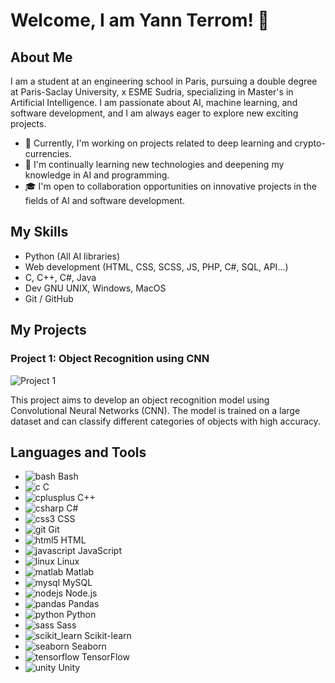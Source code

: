 # Welcome, I am Yann Terrom! 👋

## About Me

I am a student at an engineering school in Paris, pursuing a double degree at Paris-Saclay University, x ESME Sudria, specializing in Master's in Artificial Intelligence. I am passionate about AI, machine learning, and software development, and I am always eager to explore new exciting projects.

- 🔭 Currently, I'm working on projects related to deep learning and crypto-currencies.
- 🌱 I'm continually learning new technologies and deepening my knowledge in AI and programming.
- 🎓 I'm open to collaboration opportunities on innovative projects in the fields of AI and software development.

## My Skills

- Python (All AI libraries)
- Web development (HTML, CSS, SCSS, JS, PHP, C#, SQL, API...)
- C, C++, C#, Java
- Dev GNU UNIX, Windows, MacOS
- Git / GitHub

## My Projects

### Project 1: Object Recognition using CNN

![Project 1](https://example.com/path/to/capture1.png)

This project aims to develop an object recognition model using Convolutional Neural Networks (CNN). The model is trained on a large dataset and can classify different categories of objects with high accuracy.

## Languages and Tools

- ![bash](https://www.vectorlogo.zone/logos/gnu_bash/gnu_bash-icon.svg) Bash
- ![c](https://raw.githubusercontent.com/devicons/devicon/master/icons/c/c-original.svg) C
- ![cplusplus](https://raw.githubusercontent.com/devicons/devicon/master/icons/cplusplus/cplusplus-original.svg) C++
- ![csharp](https://raw.githubusercontent.com/devicons/devicon/master/icons/csharp/csharp-original.svg) C#
- ![css3](https://raw.githubusercontent.com/devicons/devicon/master/icons/css3/css3-original-wordmark.svg) CSS
- ![git](https://www.vectorlogo.zone/logos/git-scm/git-scm-icon.svg) Git
- ![html5](https://raw.githubusercontent.com/devicons/devicon/master/icons/html5/html5-original-wordmark.svg) HTML
- ![javascript](https://raw.githubusercontent.com/devicons/devicon/master/icons/javascript/javascript-original.svg) JavaScript
- ![linux](https://raw.githubusercontent.com/devicons/devicon/master/icons/linux/linux-original.svg) Linux
- ![matlab](https://upload.wikimedia.org/wikipedia/commons/2/21/Matlab_Logo.png) Matlab
- ![mysql](https://raw.githubusercontent.com/devicons/devicon/master/icons/mysql/mysql-original-wordmark.svg) MySQL
- ![nodejs](https://raw.githubusercontent.com/devicons/devicon/master/icons/nodejs/nodejs-original-wordmark.svg) Node.js
- ![pandas](https://raw.githubusercontent.com/devicons/devicon/2ae2a900d2f041da66e950e4d48052658d850630/icons/pandas/pandas-original.svg) Pandas
- ![python](https://raw.githubusercontent.com/devicons/devicon/master/icons/python/python-original.svg) Python
- ![sass](https://raw.githubusercontent.com/devicons/devicon/master/icons/sass/sass-original.svg) Sass
- ![scikit_learn](https://upload.wikimedia.org/wikipedia/commons/0/05/Scikit_learn_logo_small.svg) Scikit-learn
- ![seaborn](https://seaborn.pydata.org/_images/logo-mark-lightbg.svg) Seaborn
- ![tensorflow](https://www.vectorlogo.zone/logos/tensorflow/tensorflow-icon.svg) TensorFlow
- ![unity](https://www.vectorlogo.zone/logos/unity3d/unity3d-icon.svg) Unity
